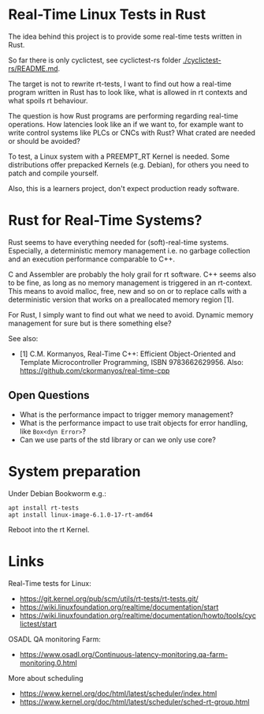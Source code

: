 
# Real-Time Linux Tests in Rust

The idea behind this project is to provide some real-time tests written in Rust.

So far there is only cyclictest, see cyclictest-rs folder
[./cyclictest-rs/README.md](./cyclictest-rs/README.md).

The target is not to rewrite rt-tests, I want to find out how a real-time
program written in Rust has to look like, what is allowed in rt contexts and
what spoils rt behaviour.

The question is how Rust programs are performing regarding real-time operations.
How latencies look like an if we want to, for example want to write control
systems like PLCs or CNCs with Rust? What crated are needed or should be avoided?

To test, a Linux system with a PREEMPT_RT Kernel is needed. Some distributions
offer prepacked Kernels (e.g. Debian), for others you need to patch and 
compile yourself.

Also, this is a learners project, don't expect production ready software.


# Rust for Real-Time Systems?

Rust seems to have everything needed for (soft)-real-time systems.
Especially, a deterministic memory management i.e. no garbage collection and
an execution performance comparable to C++.

C and Assembler are probably the holy grail for rt software.
C++ seems also to be fine, as long as no memory management is triggered in an
rt-context. This means to avoid malloc, free, new and so on or to replace calls
with a deterministic version that works on a preallocated memory region [1].

For Rust, I simply want to find out what we need to avoid.
Dynamic memory management for sure but is there something else?

See also:
* [1] C.M. Kormanyos, Real-Time C++: Efficient Object-Oriented and Template
    Microcontroller Programming, ISBN 9783662629956.
    Also: https://github.com/ckormanyos/real-time-cpp


## Open Questions

* What is the performance impact to trigger memory management?
* What is the performance impact to use trait objects for error handling, like `Box<dyn Error>`?
* Can we use parts of the std library or can we only use core?


# System preparation

Under Debian Bookworm e.g.:

    apt install rt-tests
    apt install linux-image-6.1.0-17-rt-amd64

Reboot into the rt Kernel.

# Links

Real-Time tests for Linux:

* https://git.kernel.org/pub/scm/utils/rt-tests/rt-tests.git/
* https://wiki.linuxfoundation.org/realtime/documentation/start
* https://wiki.linuxfoundation.org/realtime/documentation/howto/tools/cyclictest/start

OSADL QA monitoring Farm:

* https://www.osadl.org/Continuous-latency-monitoring.qa-farm-monitoring.0.html

More about scheduling

* https://www.kernel.org/doc/html/latest/scheduler/index.html
* https://www.kernel.org/doc/html/latest/scheduler/sched-rt-group.html

